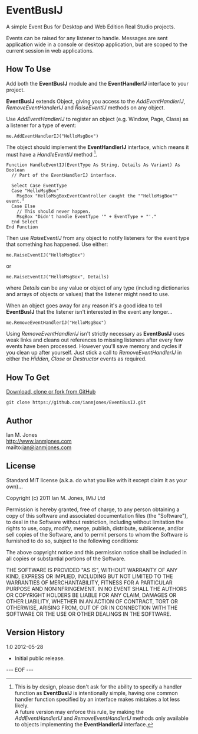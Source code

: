 # EventBusIJ #

A simple Event Bus for Desktop and Web Edition Real Studio projects.

Events can be raised for any listener to handle. Messages are sent application wide in a console or desktop application, but are scoped to the current session in web applications.

## How To Use ##

Add both the **EventBusIJ** module and the **EventHandlerIJ** interface to your project.

**EventBusIJ** extends Object, giving you access to the *AddEventHandlerIJ*, *RemoveEventHandlerIJ* and *RaiseEventIJ* methods on any object.

Use *AddEventHandlerIJ* to register an object (e.g. Window, Page, Class) as a listener for a type of event:

	me.AddEventHandlerIJ("HelloMsgBox")

The object should implement the **EventHandlerIJ** interface, which means it must have a *HandleEventIJ* method [^1].

	Function HandleEventIJ(EventType As String, Details As Variant) As Boolean
	  // Part of the EventHandlerIJ interface.
	  
	  Select Case EventType
	  Case "HelloMsgBox"
	    MsgBox "HelloMsgBoxEventController caught the ""HelloMsgBox"" event."
	  Case Else
	    // This should never happen.
	    MsgBox "Didn't handle EventType '" + EventType + "'."
	  End Select
	End Function


Then use *RaiseEventIJ* from any object to notify listeners for the event type that something has happened. Use either:

	me.RaiseEventIJ("HelloMsgBox")

or

	me.RaiseEventIJ("HelloMsgBox", Details)

where *Details* can be any value or object of any type (including dictionaries and arrays of objects or values) that the listener might need to use.

When an object goes away for any reason it's a good idea to tell **EventBusIJ** that the listener isn't interested in the event any longer...

	me.RemoveEventHandlerIJ("HelloMsgBox")

Using *RemoveEventHandlerIJ* isn't strictly necessary as **EventBusIJ** uses weak links and cleans out references to missing listeners after every few events have been processed. However you'll save memory and cycles if you clean up after yourself. Just stick a call to *RemoveEventHandlerIJ* in either the *Hidden*, *Close* or *Destructor* events as required.


[^1]: This is by design, please don't ask for the ability to specify a handler function as **EventBusIJ** is intentionally simple, having one common handler function specified by an interface makes mistakes a lot less likely.  
A future version may enforce this rule, by making the *AddEventHandlerIJ* and *RemoveEventHandlerIJ* methods only available to objects implementing the **EventHandlerIJ** interface.


## How To Get ##

[Download, clone or fork from GitHub](https://github.com/ianmjones/EventBusIJ)

	git clone https://github.com/ianmjones/EventBusIJ.git


## Author ##

Ian M. Jones  
http://www.ianmjones.com  
mailto:ian@ianmjones.com  


## License ##

Standard MIT license (a.k.a. do what you like with it except claim it as your own)...

Copyright (c) 2011 Ian M. Jones, IMiJ Ltd

Permission is hereby granted, free of charge, to any person
obtaining a copy of this software and associated documentation
files (the "Software"), to deal in the Software without
restriction, including without limitation the rights to use,
copy, modify, merge, publish, distribute, sublicense, and/or sell
copies of the Software, and to permit persons to whom the
Software is furnished to do so, subject to the following
conditions:

The above copyright notice and this permission notice shall be
included in all copies or substantial portions of the Software.

THE SOFTWARE IS PROVIDED "AS IS", WITHOUT WARRANTY OF ANY KIND,
EXPRESS OR IMPLIED, INCLUDING BUT NOT LIMITED TO THE WARRANTIES
OF MERCHANTABILITY, FITNESS FOR A PARTICULAR PURPOSE AND
NONINFRINGEMENT. IN NO EVENT SHALL THE AUTHORS OR COPYRIGHT
HOLDERS BE LIABLE FOR ANY CLAIM, DAMAGES OR OTHER LIABILITY,
WHETHER IN AN ACTION OF CONTRACT, TORT OR OTHERWISE, ARISING
FROM, OUT OF OR IN CONNECTION WITH THE SOFTWARE OR THE USE OR
OTHER DEALINGS IN THE SOFTWARE.


## Version History ##

1.0 2012-05-28

* Initial public release.

--- EOF ---